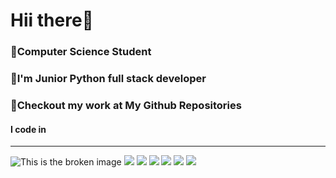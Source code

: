 # Hii there👋 
### 🔗Computer Science Student
### 🔗I'm Junior Python full stack developer
### 🔗Checkout my work at My Github Repositories
#### I code in
---
![This is the broken image](https://img.icons8.com/3d-fluency/94/python.png) ![](https://img.icons8.com/fluency/48/database--v1.png)
![](https://img.icons8.com/arcade/64/javascript.png)
![](https://img.icons8.com/nolan/64/code--v1.png)
![](https://img.icons8.com/nolan/64/bootstrap.png)
![](https://img.icons8.com/external-tal-revivo-shadow-tal-revivo/24/external-django-a-high-level-python-web-framework-that-encourages-rapid-development-logo-shadow-tal-revivo)
![](https://img.icons8.com/external-others-amoghdesign/24/external-react-native-soleicons-fill-vol-1-others-amoghdesign)



